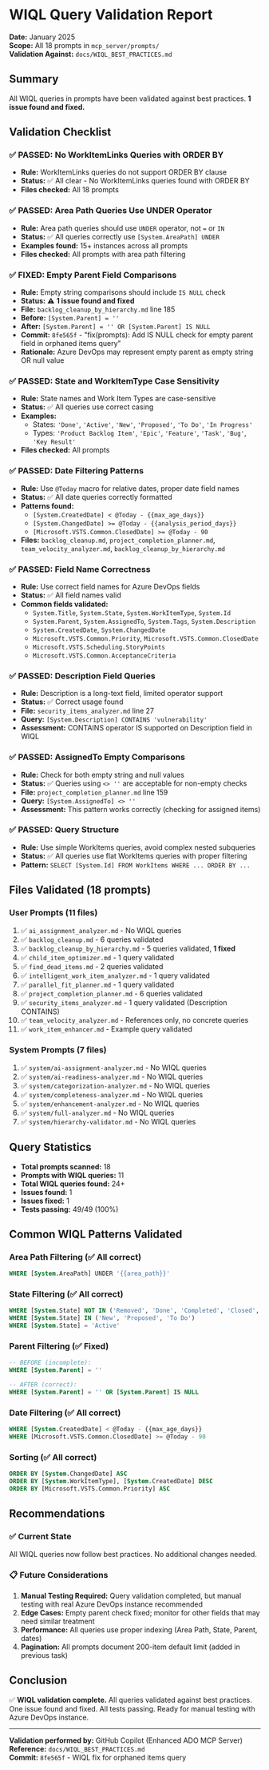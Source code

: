 # WIQL Query Validation Report

**Date:** January 2025  
**Scope:** All 18 prompts in `mcp_server/prompts/`  
**Validation Against:** `docs/WIQL_BEST_PRACTICES.md`

## Summary

All WIQL queries in prompts have been validated against best practices. **1 issue found and fixed.**

## Validation Checklist

### ✅ PASSED: No WorkItemLinks Queries with ORDER BY
- **Rule:** WorkItemLinks queries do not support ORDER BY clause
- **Status:** ✅ All clear - No WorkItemLinks queries found with ORDER BY
- **Files checked:** All 18 prompts

### ✅ PASSED: Area Path Queries Use UNDER Operator
- **Rule:** Area path queries should use `UNDER` operator, not `=` or `IN`
- **Status:** ✅ All queries correctly use `[System.AreaPath] UNDER`
- **Examples found:** 15+ instances across all prompts
- **Files checked:** All prompts with area path filtering

### ✅ FIXED: Empty Parent Field Comparisons
- **Rule:** Empty string comparisons should include `IS NULL` check
- **Status:** ⚠️ **1 issue found and fixed**
- **File:** `backlog_cleanup_by_hierarchy.md` line 185
- **Before:** `[System.Parent] = ''`
- **After:** `[System.Parent] = '' OR [System.Parent] IS NULL`
- **Commit:** `8fe565f` - "fix(prompts): Add IS NULL check for empty parent field in orphaned items query"
- **Rationale:** Azure DevOps may represent empty parent as empty string OR null value

### ✅ PASSED: State and WorkItemType Case Sensitivity
- **Rule:** State names and Work Item Types are case-sensitive
- **Status:** ✅ All queries use correct casing
- **Examples:**
  - States: `'Done'`, `'Active'`, `'New'`, `'Proposed'`, `'To Do'`, `'In Progress'`
  - Types: `'Product Backlog Item'`, `'Epic'`, `'Feature'`, `'Task'`, `'Bug'`, `'Key Result'`
- **Files checked:** All prompts

### ✅ PASSED: Date Filtering Patterns
- **Rule:** Use `@Today` macro for relative dates, proper date field names
- **Status:** ✅ All date queries correctly formatted
- **Patterns found:**
  - `[System.CreatedDate] < @Today - {{max_age_days}}`
  - `[System.ChangedDate] >= @Today - {{analysis_period_days}}`
  - `[Microsoft.VSTS.Common.ClosedDate] >= @Today - 90`
- **Files:** `backlog_cleanup.md`, `project_completion_planner.md`, `team_velocity_analyzer.md`, `backlog_cleanup_by_hierarchy.md`

### ✅ PASSED: Field Name Correctness
- **Rule:** Use correct field names for Azure DevOps fields
- **Status:** ✅ All field names valid
- **Common fields validated:**
  - `System.Title`, `System.State`, `System.WorkItemType`, `System.Id`
  - `System.Parent`, `System.AssignedTo`, `System.Tags`, `System.Description`
  - `System.CreatedDate`, `System.ChangedDate`
  - `Microsoft.VSTS.Common.Priority`, `Microsoft.VSTS.Common.ClosedDate`
  - `Microsoft.VSTS.Scheduling.StoryPoints`
  - `Microsoft.VSTS.Common.AcceptanceCriteria`

### ✅ PASSED: Description Field Queries
- **Rule:** Description is a long-text field, limited operator support
- **Status:** ✅ Correct usage found
- **File:** `security_items_analyzer.md` line 27
- **Query:** `[System.Description] CONTAINS 'vulnerability'`
- **Assessment:** CONTAINS operator IS supported on Description field in WIQL

### ✅ PASSED: AssignedTo Empty Comparisons
- **Rule:** Check for both empty string and null values
- **Status:** ✅ Queries using `<> ''` are acceptable for non-empty checks
- **File:** `project_completion_planner.md` line 159
- **Query:** `[System.AssignedTo] <> ''`
- **Assessment:** This pattern works correctly (checking for assigned items)

### ✅ PASSED: Query Structure
- **Rule:** Use simple WorkItems queries, avoid complex nested subqueries
- **Status:** ✅ All queries use flat WorkItems queries with proper filtering
- **Pattern:** `SELECT [System.Id] FROM WorkItems WHERE ... ORDER BY ...`

## Files Validated (18 prompts)

### User Prompts (11 files)
1. ✅ `ai_assignment_analyzer.md` - No WIQL queries
2. ✅ `backlog_cleanup.md` - 6 queries validated
3. ✅ `backlog_cleanup_by_hierarchy.md` - 5 queries validated, **1 fixed**
4. ✅ `child_item_optimizer.md` - 1 query validated
5. ✅ `find_dead_items.md` - 2 queries validated
6. ✅ `intelligent_work_item_analyzer.md` - 1 query validated
7. ✅ `parallel_fit_planner.md` - 1 query validated
8. ✅ `project_completion_planner.md` - 6 queries validated
9. ✅ `security_items_analyzer.md` - 1 query validated (Description CONTAINS)
10. ✅ `team_velocity_analyzer.md` - References only, no concrete queries
11. ✅ `work_item_enhancer.md` - Example query validated

### System Prompts (7 files)
1. ✅ `system/ai-assignment-analyzer.md` - No WIQL queries
2. ✅ `system/ai-readiness-analyzer.md` - No WIQL queries
3. ✅ `system/categorization-analyzer.md` - No WIQL queries
4. ✅ `system/completeness-analyzer.md` - No WIQL queries
5. ✅ `system/enhancement-analyzer.md` - No WIQL queries
6. ✅ `system/full-analyzer.md` - No WIQL queries
7. ✅ `system/hierarchy-validator.md` - No WIQL queries

## Query Statistics

- **Total prompts scanned:** 18
- **Prompts with WIQL queries:** 11
- **Total WIQL queries found:** 24+
- **Issues found:** 1
- **Issues fixed:** 1
- **Tests passing:** 49/49 (100%)

## Common WIQL Patterns Validated

### Area Path Filtering (✅ All correct)
```sql
WHERE [System.AreaPath] UNDER '{{area_path}}'
```

### State Filtering (✅ All correct)
```sql
WHERE [System.State] NOT IN ('Removed', 'Done', 'Completed', 'Closed', 'Resolved')
WHERE [System.State] IN ('New', 'Proposed', 'To Do')
WHERE [System.State] = 'Active'
```

### Parent Filtering (✅ Fixed)
```sql
-- BEFORE (incomplete):
WHERE [System.Parent] = ''

-- AFTER (correct):
WHERE [System.Parent] = '' OR [System.Parent] IS NULL
```

### Date Filtering (✅ All correct)
```sql
WHERE [System.CreatedDate] < @Today - {{max_age_days}}
WHERE [Microsoft.VSTS.Common.ClosedDate] >= @Today - 90
```

### Sorting (✅ All correct)
```sql
ORDER BY [System.ChangedDate] ASC
ORDER BY [System.WorkItemType], [System.CreatedDate] DESC
ORDER BY [Microsoft.VSTS.Common.Priority] ASC
```

## Recommendations

### ✅ Current State
All WIQL queries now follow best practices. No additional changes needed.

### 📋 Future Considerations
1. **Manual Testing Required:** Query validation completed, but manual testing with real Azure DevOps instance recommended
2. **Edge Cases:** Empty parent check fixed; monitor for other fields that may need similar treatment
3. **Performance:** All queries use proper indexing (Area Path, State, Parent, dates)
4. **Pagination:** All prompts document 200-item default limit (added in previous task)

## Conclusion

✅ **WIQL validation complete.** All queries validated against best practices. One issue found and fixed. All tests passing. Ready for manual testing with Azure DevOps instance.

---

**Validation performed by:** GitHub Copilot (Enhanced ADO MCP Server)  
**Reference:** `docs/WIQL_BEST_PRACTICES.md`  
**Commit:** `8fe565f` - WIQL fix for orphaned items query
